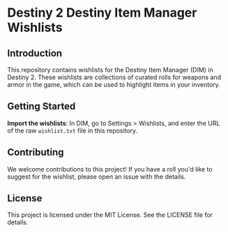 # Destiny 2 Destiny Item Manager Wishlists

## Introduction

This repository contains wishlists for the Destiny Item Manager (DIM) in Destiny 2. These wishlists are collections of curated rolls for weapons and armor in the game, which can be used to highlight items in your inventory.

## Getting Started

**Import the wishlists**: In DIM, go to Settings > Wishlists, and enter the URL of the raw `wishlist.txt` file in this repository.

## Contributing

We welcome contributions to this project! If you have a roll you'd like to suggest for the wishlist, please open an issue with the details.

## License

This project is licensed under the MIT License. See the LICENSE file for details.
